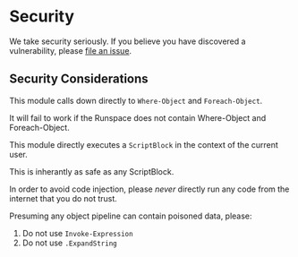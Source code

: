 # Security

We take security seriously.  If you believe you have discovered a vulnerability, please [file an issue](https://github.com/StartAutomating/WhereFor/issues).

## Security Considerations

This module calls down directly to `Where-Object` and `Foreach-Object`.  

It will fail to work if the Runspace does not contain Where-Object and Foreach-Object.

This module directly executes a `ScriptBlock` in the context of the current user.

This is inherantly as safe as any ScriptBlock.

In order to avoid code injection, please _never_ directly run any code from the internet that you do not trust.

Presuming any object pipeline can contain poisoned data, please:

1. Do not use `Invoke-Expression`
2. Do not use `.ExpandString`
